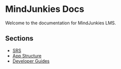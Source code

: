 # MindJunkies Docs

Welcome to the documentation for MindJunkies LMS.

## Sections
- [SRS](./SRS.md)
- [App Structure](./apps/overview.md)
- [Developer Guides](./guides/getting-started.md)

